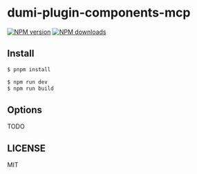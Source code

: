 # dumi-plugin-components-mcp

[![NPM version](https://img.shields.io/npm/v/dumi-plugin-components-mcp.svg?style=flat)](https://npmjs.com/package/dumi-plugin-components-mcp)
[![NPM downloads](http://img.shields.io/npm/dm/dumi-plugin-components-mcp.svg?style=flat)](https://npmjs.com/package/dumi-plugin-components-mcp)

## Install

```bash
$ pnpm install
```

```bash
$ npm run dev
$ npm run build
```

## Options

TODO

## LICENSE

MIT
